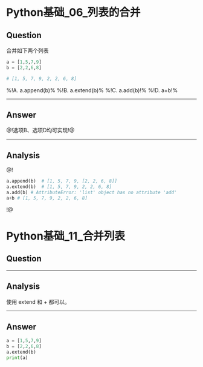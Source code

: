 # Python基础_06_列表的合并


## Question
合并如下两个列表
```python
a = [1,5,7,9]
b = [2,2,6,8]

# [1, 5, 7, 9, 2, 2, 6, 8]
```

%!A. a.append(b)%
%!B. a.extend(b)%
%!C. a.add(b)!%
%!D. a+b!%

----

## Answer
@!选项B、选项D均可实现!@

----

## Analysis
@!
```python
a.append(b)  # [1, 5, 7, 9, [2, 2, 6, 8]]
a.extend(b)  # [1, 5, 7, 9, 2, 2, 6, 8]
a.add(b) # AttributeError: 'list' object has no attribute 'add'
a+b # [1, 5, 7, 9, 2, 2, 6, 8]
```
!@




# Python基础_11_合并列表


## Question


----

## Analysis
使用 extend 和 + 都可以。

----

## Answer
```python
a = [1,5,7,9]
b = [2,2,6,8]
a.extend(b)
print(a)
```

